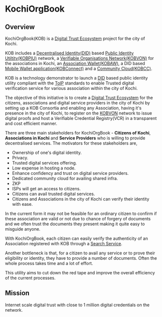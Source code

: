 # KochiOrgBook

## Overview

KochiOrgBook(KOB) is a [Digital Trust Ecosystem](./gf_controlled/glossary.md#digital-trust-ecosystem) project for the city of Kochi. 

KOB includes a [Decentralised Identity(DID)](gf_controlled/glossary.md#did--decentralized-identifier) based [Public Identity Utiltity(KOBPIU)](gf_info/sub_projects.md#kochiorgbook-public-identity-utility-kobpiu) network, a [Verifiable Organisations Network(KOBVON)](gf_info/sub_projects.md#kobvon) for the associations in Kochi, an [Association Wallet(KOBAW)](./gf_info/sub_projects.md#kochiorgbook-association-wallet-kobaw), a DID based [Mobile Wallet application(KOBConnect)](gf_info/sub_projects.md#kobconnect) and a [Community Cloud(KOBCC)](gf_info/sub_projects.md#kochiorgbook-community-cloud-kobcc). 

KOB is a technology demonstrator to launch a [DID](gf_controlled/glossary.md#did--decentralized-identifier) based public identity utility compliant with the [ToIP](gf_controlled/glossary.md#toip-trust-over-ip-foundation) standards to enable Trusted digital verification service for various association within the city of Kochi.​

The objective of this initiative is to create a [Digital Trust Ecosystem](./gf_controlled/glossary.md#digital-trust-ecosystem) for the citizens, associations and digital service providers in the city of Kochi by setting up a KOB Consortia and enabling any Association, having it's presence in the city of Kochi, to register on the [KOBVON](gf_info/sub_projects.md#kobvon) network to issue digital proofs and host a Verifiable Credential Registry(VCR) in a transparent and cost efficient manner. 

There are three main stakeholders for KochiOrgBook - **Citizens of Kochi**, **Associations in Kochi** and **Service Providers** who is willing to provide decentralised services. The motivators for these stakeholders are,

* Ownership of one's digital identity.
* Privacy.
* Trusted digital services offering.
* Low expense in hosting a node.
* Enhance confidency and trust on digital service providers.
* Dedicated community cloud for availing shared infra.
* ZKP
* ISPs will get an access to citizens.
* Citizens can avail trusted digital services.
* Citizens and Associations in the city of Kochi can verify their identity with ease.


In the current form it may not be feasible for an ordinary citizen to confirm if these association are valid or not due to chance of forgery of documents and we often trust the documents they present making it quite easy to misguide anyone.

With KochiOrgBook, each citizen can easily verify the authenticity of an Association registered with KOB through a [Search Service](gf_info/sub_projects.md#kobsearch).

Another bottleneck is that, for a citizen to avail any service or to prove their eligibility or identity, they have to provide a number of documents. Often the whole process takes time and a lot of effort.

This utility aims to cut down the red tape and improve the overall efficiency of the current processes.



## Mission

Internet scale digital trust with close to 1 million digital credentials on the network.​
